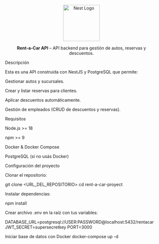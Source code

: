 <p align="center"> <a href="http://nestjs.com/" target="blank"><img src="https://nestjs.com/img/logo-small.svg" width="120" alt="Nest Logo" /></a> </p> <p align="center"> <b>Rent-a-Car API</b> – API backend para gestión de autos, reservas y descuentos. </p>
Descripción

Esta es una API construida con NestJS
 y PostgreSQL que permite:

Gestionar autos y sucursales.

Crear y listar reservas para clientes.

Aplicar descuentos automáticamente.

Gestión de empleados (CRUD de descuentos y reservas).

Requisitos

Node.js >= 18

npm >= 9

Docker & Docker Compose

PostgreSQL (si no usás Docker)

Configuración del proyecto

Clonar el repositorio:

git clone <URL_DEL_REPOSITORIO>
cd rent-a-car-proyect


Instalar dependencias:

npm install


Crear archivo .env en la raíz con tus variables:

DATABASE_URL=postgresql://USER:PASSWORD@localhost:5432/rentacar
JWT_SECRET=supersecretkey
PORT=3000

Iniciar base de datos con Docker
docker-compose up -d
